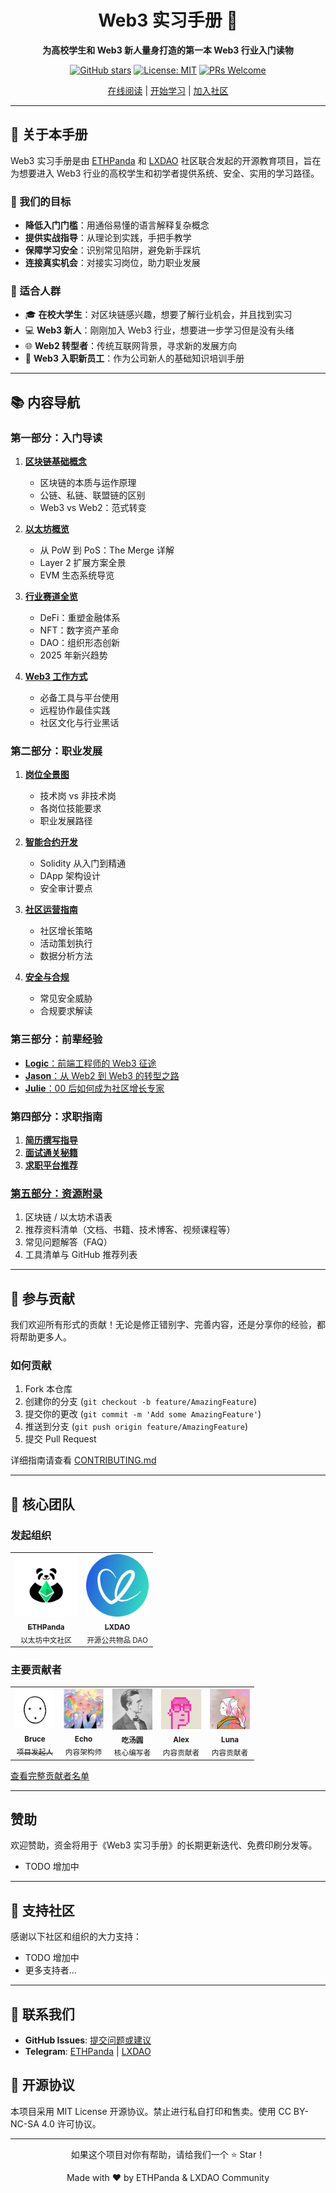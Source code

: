 <div align="center">

<h1>Web3 实习手册 🚀</h1>

**为高校学生和 Web3 新人量身打造的第一本 Web3 行业入门读物**

[![GitHub stars](https://img.shields.io/github/stars/ethpanda-org/Web3-Internship-Handbook?style=social)](https://github.com/ethpanda-org/Web3-Internship-Handbook)
[![License: MIT](https://img.shields.io/badge/License-MIT-blue.svg)](https://opensource.org/licenses/MIT)
[![PRs Welcome](https://img.shields.io/badge/PRs-welcome-brightgreen.svg)](https://github.com/ethpanda-org/Web3-Internship-Handbook/pulls)

[在线阅读](https://ethpanda-org.github.io/Web3-Internship-Handbook/) | [开始学习](./docs/web3-handbook/README.md) | [加入社区](https://t.me/ethpanda)

</div>

---

## 📖 关于本手册

Web3 实习手册是由 [ETHPanda](https://ethpanda.org) 和 [LXDAO](https://lxdao.io) 社区联合发起的开源教育项目，旨在为想要进入 Web3 行业的高校学生和初学者提供系统、安全、实用的学习路径。

### 🎯 我们的目标

- **降低入门门槛**：用通俗易懂的语言解释复杂概念
- **提供实战指导**：从理论到实践，手把手教学
- **保障学习安全**：识别常见陷阱，避免新手踩坑
- **连接真实机会**：对接实习岗位，助力职业发展

### 👥 适合人群

- 🎓 **在校大学生**：对区块链感兴趣，想要了解行业机会，并且找到实习
- 💻 **Web3 新人**：刚刚加入 Web3 行业，想要进一步学习但是没有头绪
- 🌐 **Web2 转型者**：传统互联网背景，寻求新的发展方向
- 🚀 **Web3 入职新员工**：作为公司新人的基础知识培训手册

---

## 📚 内容导航

### 第一部分：入门导读

1. [**区块链基础概念**](./docs/web3-handbook/part1/blockchain-basic.md)

   - 区块链的本质与运作原理
   - 公链、私链、联盟链的区别
   - Web3 vs Web2：范式转变

2. [**以太坊概览**](./docs/web3-handbook/part1/overview-of-ethereum.md)

   - 从 PoW 到 PoS：The Merge 详解
   - Layer 2 扩展方案全景
   - EVM 生态系统导览

3. [**行业赛道全览**](./docs/web3-handbook/part1/industry-knowledge.md)

   - DeFi：重塑金融体系
   - NFT：数字资产革命
   - DAO：组织形态创新
   - 2025 年新兴趋势

4. [**Web3 工作方式**](./docs/web3-handbook/part1/remote-work-guide.md)
   - 必备工具与平台使用
   - 远程协作最佳实践
   - 社区文化与行业黑话

### 第二部分：职业发展

1. [**岗位全景图**](./docs/web3-handbook/part2/position-introduction.md)

   - 技术岗 vs 非技术岗
   - 各岗位技能要求
   - 职业发展路径

2. [**智能合约开发**](./docs/web3-handbook/part2/tec-intern.md)

   - Solidity 从入门到精通
   - DApp 架构设计
   - 安全审计要点

3. [**社区运营指南**](./docs/web3-handbook/part2/community-intern.md)

   - 社区增长策略
   - 活动策划执行
   - 数据分析方法

4. [**安全与合规**](./docs/web3-handbook/part2/security.md)
   - 常见安全威胁
   - 合规要求解读

### 第三部分：前辈经验

- [**Logic**：前端工程师的 Web3 征途](./docs/web3-handbook/part3/Logic.md)
- [**Jason**：从 Web2 到 Web3 的转型之路](./docs/web3-handbook/part3/Jason.md)
- [**Julie**：00 后如何成为社区增长专家](./docs/web3-handbook/part3/Julie.md)

### 第四部分：求职指南

1. [**简历撰写指导**](./docs/web3-handbook/part4/write-resume.md)
2. [**面试通关秘籍**](./docs/web3-handbook/part4/interview-preparedness.md)
3. [**求职平台推荐**](./docs/web3-handbook/part4/job-platform.md)

### [第五部分：资源附录](./docs/web3-handbook/part5/part5.md)

1. 区块链 / 以太坊术语表
2. 推荐资料清单（文档、书籍、技术博客、视频课程等）
3. 常见问题解答（FAQ）
4. 工具清单与 GitHub 推荐列表

---

## 🤝 参与贡献

我们欢迎所有形式的贡献！无论是修正错别字、完善内容，还是分享你的经验，都将帮助更多人。

### 如何贡献

1. Fork 本仓库
2. 创建你的分支 (`git checkout -b feature/AmazingFeature`)
3. 提交你的更改 (`git commit -m 'Add some AmazingFeature'`)
4. 推送到分支 (`git push origin feature/AmazingFeature`)
5. 提交 Pull Request

详细指南请查看 [CONTRIBUTING.md](./CONTRIBUTING.md)

---

## 👥 核心团队

### 发起组织

<table>
  <tr>
    <td align="center">
      <a href="https://ethpanda.org">
        <img src="./docs/web3-handbook/images/logo/640.png" width="100px;" alt="ETHPanda"/>
        <br />
        <sub><b>ETHPanda</b></sub>
      </a>
      <br />
      <sub>以太坊中文社区</sub>
    </td>
    <td align="center">
      <a href="https://lxdao.io">
        <img src="./docs/web3-handbook/images/logo/LXDAO.png" width="100px;" alt="LXDAO"/>
        <br />
        <sub><b>LXDAO</b></sub>
      </a>
      <br />
      <sub>开源公共物品 DAO</sub>
    </td>
  </tr>
</table>

### 主要贡献者

<table>
  <tr>
    <td align="center">
      <a href="https://x.com/brucexu_eth" target="_blank">
         <img src="./docs/web3-handbook/images/contributor/bruce.png" width="64px;" alt="Bruce"/>
         <br />
         <sub><b>Bruce</b></sub>
         <br />
         <sub>项目发起人</sub>
      </a>
    </td>
    <td align="center">
      <img src="./docs/web3-handbook/images/contributor/Echo.jpg" width="64px;" alt="Echo"/>
      <br />
      <sub><b>Echo</b></sub>
      <br />
      <sub>内容架构师</sub>
    </td>
    <td align="center">
      <img src="./docs/web3-handbook/images/contributor/tangyuan.png" width="64px;" alt="吃汤圆"/>
      <br />
      <sub><b>吃汤圆</b></sub>
      <br />
      <sub>核心编写者</sub>
    </td>
    <td align="center">
      <img src="./docs/web3-handbook/images/contributor/Alex.jpg" width="64px;" alt="Alex"/>
      <br />
      <sub><b>Alex</b></sub>
      <br />
      <sub>内容贡献者</sub>
    </td>
    <td align="center">
      <img src="./docs/web3-handbook/images/contributor/Luna.jpg" width="64px;" alt="Luna"/>
      <br />
      <sub><b>Luna</b></sub>
      <br />
      <sub>内容贡献者</sub>
    </td>
  </tr>
</table>

[查看完整贡献者名单](./docs/web3-handbook/acknowledgments.md)

---

## 赞助

欢迎赞助，资金将用于《Web3 实习手册》的长期更新迭代、免费印刷分发等。

- TODO 增加中

---

## 🌟 支持社区

感谢以下社区和组织的大力支持：

- TODO 增加中
- 更多支持者...

---

## 📮 联系我们

- **GitHub Issues**: [提交问题或建议](https://github.com/ethpanda-org/Web3-Internship-Handbook/issues)
- **Telegram**: [ETHPanda](https://t.me/ETHPandaOrg) | [LXDAO](https://t.me/lxdao)

## 📄 开源协议

本项目采用 MIT License 开源协议。禁止进行私自打印和售卖。使用 CC BY-NC-SA 4.0 许可协议。

---

<div align="center">
  <p>如果这个项目对你有帮助，请给我们一个 ⭐️ Star！</p>
  <p>Made with ❤️ by ETHPanda & LXDAO Community</p>
</div>
